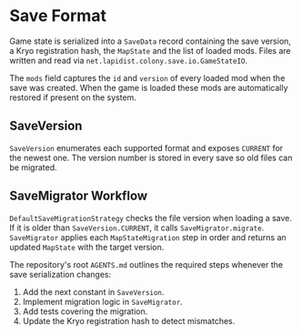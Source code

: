 # Save Format

Game state is serialized into a `SaveData` record containing the save version, a Kryo registration hash, the `MapState` and the list of loaded mods. Files are written and read via `net.lapidist.colony.save.io.GameStateIO`.

The `mods` field captures the `id` and `version` of every loaded mod when the save was created. When the game is loaded these mods are automatically restored if present on the system.

## SaveVersion

`SaveVersion` enumerates each supported format and exposes `CURRENT` for the newest one. The version number is stored in every save so old files can be migrated.

## SaveMigrator Workflow

`DefaultSaveMigrationStrategy` checks the file version when loading a save. If it is older than `SaveVersion.CURRENT`, it calls `SaveMigrator.migrate`. `SaveMigrator` applies each `MapStateMigration` step in order and returns an updated `MapState` with the target version.

The repository's root `AGENTS.md` outlines the required steps whenever the save serialization changes:

1. Add the next constant in `SaveVersion`.
2. Implement migration logic in `SaveMigrator`.
3. Add tests covering the migration.
4. Update the Kryo registration hash to detect mismatches.

